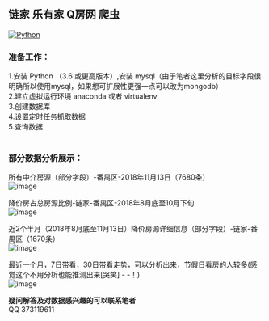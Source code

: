 ## 链家 乐有家 Q房网 爬虫<br>

[![Python](https://img.shields.io/badge/Python-3.6%2B-brightgreen.svg)](https://www.python.org)<br>

### 准备工作：<br>
1.安装 Python （3.6 或更高版本）,安装 mysql（由于笔者这里分析的目标字段很明确所以使用mysql，如果想可扩展性更强一点可以改为mongodb）<br>
2.建立虚拟运行环境 anaconda 或者 virtualenv<br>
3.创建数据库<br>
4.设置定时任务抓取数据<br>
5.查询数据<br>
<br>
### 部分数据分析展示：<br>
所有中介房源（部分字段）-番禺区-2018年11月13日（7680条）<br>
![image](https://github.com/roytian1217/apartment/blob/master/screenshots/apt-all.png)<br>

降价房占总房源比例-链家-番禺区-2018年8月底至10月下旬<br>
![image](https://github.com/roytian1217/apartment/blob/master/screenshots/price-down-rate.png)<br>

近2个半月（2018年8月底至11月13日）降价房源详细信息（部分字段）-链家-番禺区（1670条）<br>
![image](https://github.com/roytian1217/apartment/blob/master/screenshots/price-down-lianjia.png)<br>

最近一个月，7日带看，30日带看走势，可以分析出来，节假日看房的人较多(感觉这个不用分析也能推测出来[哭笑] - -！)<br>
![image](https://github.com/roytian1217/apartment/blob/master/screenshots/check-rate.png)<br>


**疑问解答及对数据感兴趣的可以联系笔者**<br>
QQ 373119611